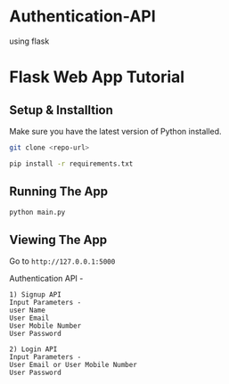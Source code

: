 # Authentication-API
using flask

# Flask Web App Tutorial

## Setup & Installtion

Make sure you have the latest version of Python installed.

```bash
git clone <repo-url>
```

```bash
pip install -r requirements.txt
```

## Running The App

```bash
python main.py
```

## Viewing The App

Go to `http://127.0.0.1:5000`


Authentication API -

    1) Signup API
    Input Parameters -
    user Name
    User Email
    User Mobile Number
    User Password

    2) Login API
    Input Parameters -
    User Email or User Mobile Number
    User Password
